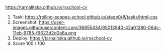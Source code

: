 https://tarnalitska.github.io/rsschool-cv

1. Task: https://rolling-scopes-school.github.io/stage0/#/tasks/html-css
2. Screenshot:
https://user-images.githubusercontent.com/36855434/95013940-42a01280-064c-11eb-9785-f9623d2d0a6a.png
3. Deploy: https://tarnalitska.github.io/rsschool-cv
4. Score 100 / 100
